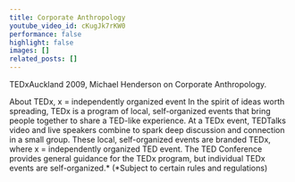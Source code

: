 ```yaml
---
title: Corporate Anthropology
youtube_video_id: cKugJk7rKW0
performance: false
highlight: false
images: []
related_posts: []
---
```


TEDxAuckland 2009, Michael Henderson on Corporate Anthropology.

About TEDx, x = independently organized event
In the spirit of ideas worth spreading, TEDx is a program of local, self-organized events that bring people together to share a TED-like experience. At a TEDx event, TEDTalks video and live speakers combine to spark deep discussion and connection in a small group. These local, self-organized events are branded TEDx, where x = independently organized TED event. The TED Conference provides general guidance for the TEDx program, but individual TEDx events are self-organized.* (*Subject to certain rules and regulations)
